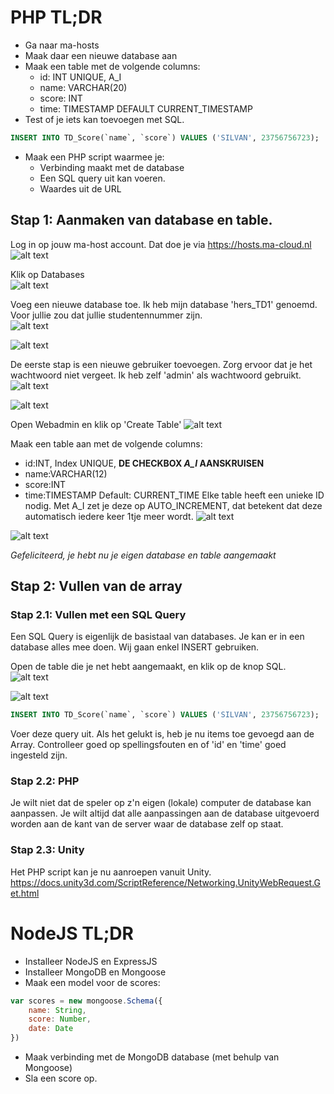 # PHP TL;DR
* Ga naar ma-hosts
* Maak daar een nieuwe database aan
* Maak een table met de volgende columns:
    * id: INT UNIQUE, A_I 
    * name: VARCHAR(20)
    * score: INT
    * time: TIMESTAMP DEFAULT CURRENT_TIMESTAMP
* Test of je iets kan toevoegen met SQL.
```SQL
INSERT INTO TD_Score(`name`, `score`) VALUES ('SILVAN', 23756756723);
```
* Maak een PHP script waarmee je:
    * Verbinding maakt met de database
    * Een SQL query uit kan voeren.
    * Waardes uit de URL

## Stap 1: Aanmaken van database en table. 
Log in op jouw ma-host account. Dat doe je via https://hosts.ma-cloud.nl
![alt text](https://raw.githubusercontent.com/MediacollegeAmsterdam/GPR2-2019/Les-5/Les%205%20Databases/images/db1.png)

Klik op Databases    
![alt text](https://github.com/MediacollegeAmsterdam/GPR2-2019/blob/Les-5/Les%205%20Databases/images/%2011.35.37.png?raw=true)

Voeg een nieuwe database toe. Ik heb mijn database 'hers_TD1' genoemd. Voor jullie zou dat jullie studentennummer zijn.    
![alt text](https://github.com/MediacollegeAmsterdam/GPR2-2019/blob/Les-5/Les%205%20Databases/images/%2011.36.21.png?raw=true)

![alt text](https://github.com/MediacollegeAmsterdam/GPR2-2019/blob/Les-5/Les%205%20Databases/images/%2011.36.30.png?raw=true)

De eerste stap is een nieuwe gebruiker toevoegen. Zorg ervoor dat je het wachtwoord niet vergeet. Ik heb zelf 'admin' als wachtwoord gebruikt.    
![alt text](https://github.com/MediacollegeAmsterdam/GPR2-2019/blob/Les-5/Les%205%20Databases/images/%2011.36.52.png?raw=true)

![alt text](https://github.com/MediacollegeAmsterdam/GPR2-2019/blob/Les-5/Les%205%20Databases/images/%2011.40.14.png?raw=true)

Open Webadmin en klik op 'Create Table'
![alt text](https://github.com/MediacollegeAmsterdam/GPR2-2019/blob/Les-5/Les%205%20Databases/images/%2011.40.32.png?raw=true)

Maak een table aan met de volgende columns:
* id:INT, Index UNIQUE, **DE CHECKBOX *A_I* AANSKRUISEN**
* name:VARCHAR(12)
* score:INT
* time:TIMESTAMP Default: CURRENT_TIME
Elke table heeft een unieke ID nodig. Met A_I zet je deze op AUTO_INCREMENT, dat betekent dat deze automatisch iedere keer 1tje meer wordt.
![alt text](https://github.com/MediacollegeAmsterdam/GPR2-2019/blob/Les-5/Les%205%20Databases/images/%2011.59.41.png?raw=true)

![alt text](https://raw.githubusercontent.com/MediacollegeAmsterdam/GPR2-2019/Les-5/Les%205%20Databases/images/%2012.00.00.png?raw=true)

*Gefeliciteerd, je hebt nu je eigen database en table aangemaakt*
 

## Stap 2: Vullen van de array
### Stap 2.1: Vullen met een SQL Query
Een SQL Query is eigenlijk de basistaal van databases. Je kan er in een database alles mee doen. Wij gaan enkel INSERT gebruiken. 

Open de table die je net hebt aangemaakt, en klik op de knop SQL.
![alt text](https://raw.githubusercontent.com/MediacollegeAmsterdam/GPR2-2019/Les-5/Les%205%20Databases/images/sql/09.22.18.png?raw=true)

![alt text](https://github.com/MediacollegeAmsterdam/GPR2-2019/blob/Les-5/Les%205%20Databases/images/%2011.40.32.png?raw=true)
```SQL
INSERT INTO TD_Score(`name`, `score`) VALUES ('SILVAN', 23756756723);
```
Voer deze query uit. Als het gelukt is, heb je nu items toe gevoegd aan de Array. Controlleer goed op spellingsfouten en of 'id' en 'time' goed ingesteld zijn.

### Stap 2.2: PHP
Je wilt niet dat de speler op z'n eigen (lokale) computer de database kan aanpassen. Je wilt altijd dat alle aanpassingen aan de database uitgevoerd worden aan de kant van de server waar de database zelf op staat. 

### Stap 2.3: Unity
Het PHP script kan je nu aanroepen vanuit Unity.
https://docs.unity3d.com/ScriptReference/Networking.UnityWebRequest.Get.html

# NodeJS TL;DR
* Installeer NodeJS en ExpressJS
* Installeer MongoDB en Mongoose
* Maak een model voor de scores:
```Javascript
var scores = new mongoose.Schema({
    name: String,
    score: Number,
    date: Date
})
```
* Maak verbinding met de MongoDB database (met behulp van Mongoose)
* Sla een score op.